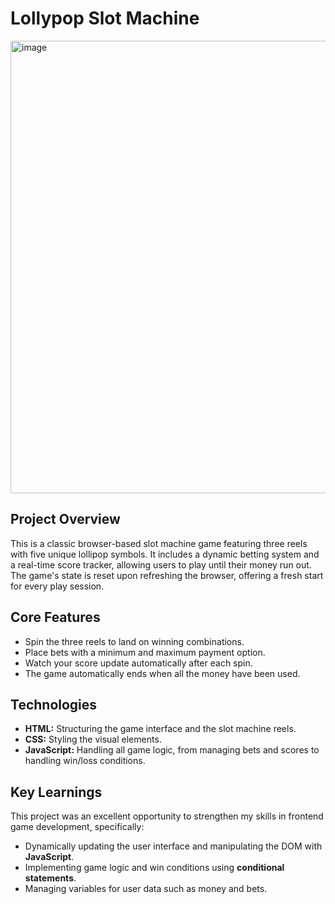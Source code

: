 # Lollypop Slot Machine


<img width="664" height="724" alt="image" src="https://github.com/user-attachments/assets/6a595d5f-190f-429a-8ec8-6b90f54fef93" />


## Project Overview

This is a classic browser-based slot machine game featuring three reels with five unique lollipop symbols. It includes a dynamic betting system and a real-time score tracker, allowing users to play until their money run out. The game's state is reset upon refreshing the browser, offering a fresh start for every play session.

## Core Features

* Spin the three reels to land on winning combinations.
* Place bets with a minimum and maximum payment option.
* Watch your score update automatically after each spin.
* The game automatically ends when all the money have been used.

## Technologies

* **HTML:** Structuring the game interface and the slot machine reels.
* **CSS:** Styling the visual elements.
* **JavaScript:** Handling all game logic, from managing bets and scores to handling win/loss conditions.

## Key Learnings

This project was an excellent opportunity to strengthen my skills in frontend game development, specifically:
* Dynamically updating the user interface and manipulating the DOM with **JavaScript**.
* Implementing game logic and win conditions using **conditional statements**.
* Managing variables for user data such as money and bets.
